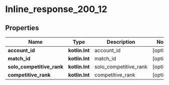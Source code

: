 
# Inline_response_200_12

## Properties
Name | Type | Description | Notes
------------ | ------------- | ------------- | -------------
**account_id** | **kotlin.Int** | account_id |  [optional]
**match_id** | **kotlin.Int** | match_id |  [optional]
**solo_competitive_rank** | **kotlin.Int** | solo_competitive_rank |  [optional]
**competitive_rank** | **kotlin.Int** | competitive_rank |  [optional]



